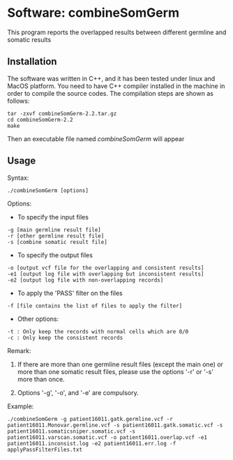 # Software: combineSomGerm

This program reports the overlapped results between different germline and somatic results

## Installation

The software was written in C++, and it has been tested under linux and MacOS platform. You need
to have C++ compiler installed in the machine in order to compile the source codes. The compilation
steps are shown as follows:

```
tar -zxvf combineSomGerm-2.2.tar.gz
cd combineSomGerm-2.2
make
```

Then an executable file named *combineSomGerm* will appear

## Usage

Syntax:

```
./combineSomGerm [options]
```

Options:
   
  - To specify the input files

```
-g [main germline result file]
-r [other germline result file]
-s [combine somatic result file]
```

  - To specify the output files

```
-o [output vcf file for the overlapping and consistent results]
-e1 [output log file with overlapping but inconsistent results]
-e2 [output log file with non-overlapping records]
```

  - To apply the 'PASS' filter on the files

```
-f [file contains the list of files to apply the filter]
```

  - Other options:

```
-t : Only keep the records with normal cells which are 0/0
-c : Only keep the consistent records
```

Remark: 

1. If there are more than one germline result files (except the main one) or more than one somatic result files, please use the options '-r' or '-s' more than once.

2. Options '-g', '-o', and '-e' are compulsory.

Example:

```
./combineSomGerm -g patient16011.gatk.germline.vcf -r patient16011.Monovar.germline.vcf -s patient16011.gatk.somatic.vcf -s patient16011.somaticsniper.somatic.vcf -s patient16011.varscan.somatic.vcf -o patient16011.overlap.vcf -e1 patient16011.inconsist.log -e2 patient16011.err.log -f applyPassFilterFiles.txt
```
